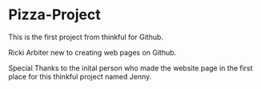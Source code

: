 # Pizza-Project
This is the first project from thinkful for Github. 

Ricki Arbiter new to creating web pages on Github. 

Special Thanks to the inital person who made the website page in the first place for this thinkful project named Jenny. 
